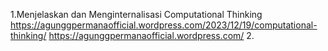 1.Menjelaskan dan Menginternalisasi Computational Thinking
  https://agunggpermanaofficial.wordpress.com/2023/12/19/computational-thinking/
  https://agunggpermanaofficial.wordpress.com/
2.
